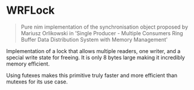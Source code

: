 # WRFLock

> Pure nim implementation of the synchronisation object proposed by Mariusz Orlikowski in 'Single Producer - Multiple Consumers Ring Buffer Data Distribution System with Memory Management'

Implementation of a lock that allows multiple readers, one writer, and a special write state
for freeing. It is only 8 bytes large making it incredibly memory efficient.

Using futexes makes this primitive truly faster and more efficient than mutexes for its
use case.
